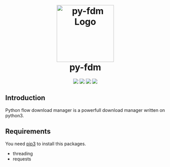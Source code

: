 <h1 align="center">
  <br>
  <a href="https://github.com/BeastSec/py-fdm"><img src="https://pbs.twimg.com/profile_images/439154912719413248/pUBY5pVj_400x400.png" alt="py-fdm Logo" border="0" width="180"></a>
  <br>
  py-fdm
  <br>
</h1>

<p align="center">
  <img src="https://img.shields.io/badge/Release-v0.1-Red.svg">
  <img src="https://img.shields.io/badge/License-AGPL%203.0-brightyellow.svg">
  <img src="https://img.shields.io/badge/Platform-All-yellow.svg">
  <img src="https://img.shields.io/badge/Python-3.x-yellow.svg">
</p>

## Introduction

Python flow download manager is a powerfull download manager written on python3.

## Requirements

You need [pip3](https://docs.python.org/3/installing/index.html) to install this packages.

- threading
- requests